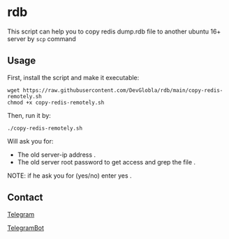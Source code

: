 # rdb

This script can help you to copy redis dump.rdb file to another ubuntu 16+ server by ```scp``` command

## Usage

First, install the script and make it executable:

```
wget https://raw.githubusercontent.com/DevGlobla/rdb/main/copy-redis-remotely.sh
chmod +x copy-redis-remotely.sh
```

Then, run it by:

```./copy-redis-remotely.sh```

Will ask you for:
- The old server-ip address .
- The old server root password to get access and grep the file .

NOTE: if he ask you for (yes/no) enter yes .

## Contact 

[Telegram](https://t.me/YYBYY)

[TelegramBot](https://t.me/YYBYYBot)


